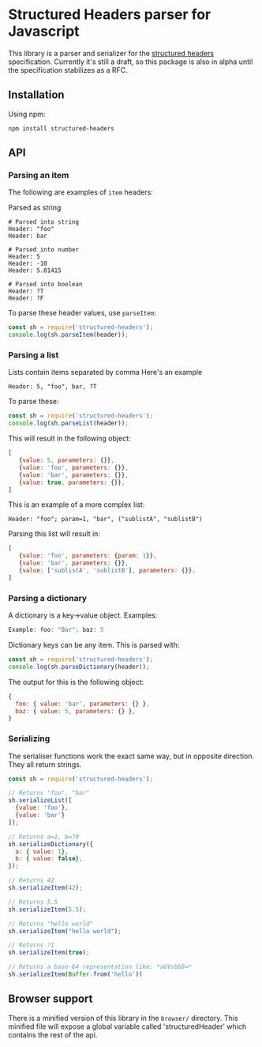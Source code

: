 Structured Headers parser for Javascript
=======================================

This library is a parser and serializer for the [structured headers][1]
specification.  Currently it's still a draft, so this package is also in alpha
until the specification stabilizes as a RFC.

Installation
------------

Using npm:

```
npm install structured-headers
```

API
---

### Parsing an item

The following are examples of `item` headers:

Parsed as string

```
# Parsed into string
Header: "foo"
Header: bar

# Parsed into number
Header: 5
Header: -10
Header: 5.01415

# Parsed into boolean
Header: ?T
Header: ?F
```

To parse these header values, use `parseItem`:

```javascript
const sh = require('structured-headers');
console.log(sh.parseItem(header));
```

### Parsing a list

Lists contain items separated by comma Here's an example

```
Header: 5, "foo", bar, ?T
```

To parse these:

```javascript
const sh = require('structured-headers');
console.log(sh.parseList(header));
```

This will result in the following object:

```javascript
[
   {value: 5, parameters: {}},
   {value: 'foo', parameters: {}},
   {value: 'bar', parameters: {}},
   {value: true, parameters: {}},
]
```

This is an example of a more complex list:

```
Header: "foo"; param=1, "bar", ("sublistA", "sublistB")
```

Parsing this list will result in:

```javascript
[
   {value: 'foo', parameters: {param: 1}},
   {value: 'bar', parameters: {}},
   {value: ['sublistA', 'sublistB'], parameters: {}},
]
```


### Parsing a dictionary

A dictionary is a key->value object. Examples:

```javascript
Example: foo: "Bar"; baz: 5
```

Dictionary keys can be any item. This is parsed with:

```javascript
const sh = require('structured-headers');
console.log(sh.parseDictionary(header));
```

The output for this is the following object:

```javascript
{
  foo: { value: 'bar', parameters: {} },
  baz: { value: 5, parameters: {} },
}
```


### Serializing

The serialiser functions work the exact same way, but in opposite direction.
They all return strings.

```javascript
const sh = require('structured-headers');

// Returns "foo", "bar"
sh.serializeList([
  {value: 'foo'},
  {value: 'bar'}
]);

// Returns a=1, b=?0
sh.serializeDictionary({
  a: { value: 1},
  b: { value: false},
});

// Returns 42
sh.serializeItem(42);

// Returns 5.5
sh.serializeItem(5.5);

// Returns "hello world"
sh.serializeItem("hello world");

// Returns ?1
sh.serializeItem(true);

// Returns a base-64 representation like: *aGVsbG8=*
sh.serializeItem(Buffer.from('hello'))
```

Browser support
---------------

There is a minified version of this library in the `browser/` directory. This minified
file will expose a global variable called 'structuredHeader' which contains the rest
of the api.


[1]: https://tools.ietf.org/html/draft-ietf-httpbis-header-structure
